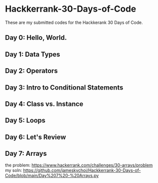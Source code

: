 # Hackkerrank-30-Days-of-Code
These are my submitted codes for the Hackkerank 30 Days of Code.

## Day 0: Hello, World.

## Day 1: Data Types


## Day 2: Operators


## Day 3: Intro to Conditional Statements


## Day 4: Class vs. Instance


## Day 5: Loops


## Day 6: Let's Review

## Day 7: Arrays
the problem: https://www.hackerrank.com/challenges/30-arrays/problem
my soln: https://github.com/jameskychoi/Hackkerrank-30-Days-of-Code/blob/main/Day%207%20-%20Arrays.py
